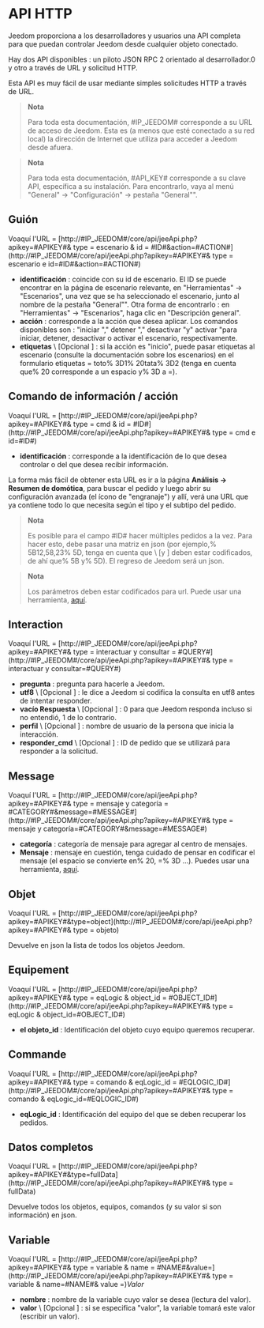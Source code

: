 # API HTTP

Jeedom proporciona a los desarrolladores y usuarios una API completa para que puedan controlar Jeedom desde cualquier objeto conectado.

Hay dos API disponibles : un piloto JSON RPC 2 orientado al desarrollador.0 y otro a través de URL y solicitud HTTP.

Esta API es muy fácil de usar mediante simples solicitudes HTTP a través de URL.

> **Nota**
>
> Para toda esta documentación, \#IP\_JEEDOM\# corresponde a su URL de acceso de Jeedom. Esta es (a menos que esté conectado a su red local) la dirección de Internet que utiliza para acceder a Jeedom desde afuera.

> **Nota**
>
> Para toda esta documentación, \#API\_KEY\# corresponde a su clave API, específica a su instalación. Para encontrarlo, vaya al menú "General" → "Configuración" → pestaña "General"".

## Guión

Voaquí l'URL = [http://\#IP\_JEEDOM\#/core/api/jeeApi.php?apikey=\#APIKEY\#& type = escenario & id = \#ID\#&action=\#ACTION\#](http://#IP_JEEDOM#/core/api/jeeApi.php?apikey=#APIKEY#& type = escenario e id=#ID#&action=#ACTION#)

- **identificación** : coincide con su id de escenario. El ID se puede encontrar en la página de escenario relevante, en "Herramientas" → "Escenarios", una vez que se ha seleccionado el escenario, junto al nombre de la pestaña "General"". Otra forma de encontrarlo : en "Herramientas" → "Escenarios", haga clic en "Descripción general".
- **acción** : corresponde a la acción que desea aplicar. Los comandos disponibles son : "iniciar "," detener "," desactivar "y" activar "para iniciar, detener, desactivar o activar el escenario, respectivamente.
- **etiquetas** \ [Opcional \] : si la acción es &quot;inicio&quot;, puede pasar etiquetas al escenario (consulte la documentación sobre los escenarios) en el formulario etiquetas = toto% 3D1% 20tata% 3D2 (tenga en cuenta que% 20 corresponde a un espacio y% 3D a =).

##  Comando de información / acción

Voaquí l'URL = [http://\#IP\_JEEDOM\#/core/api/jeeApi.php?apikey=\#APIKEY\#& type = cmd & id = \#ID\#](http://#IP_JEEDOM#/core/api/jeeApi.php?apikey=#APIKEY#& type = cmd e id=#ID#)

- **identificación** : corresponde a la identificación de lo que desea controlar o del que desea recibir información.

La forma más fácil de obtener esta URL es ir a la página **Análisis → Resumen de domótica**, para buscar el pedido y luego abrir su configuración avanzada (el ícono de "engranaje") y allí, verá una URL que ya contiene todo lo que necesita según el tipo y el subtipo del pedido.

> **Nota**
>
> Es posible para el campo \#ID\# hacer múltiples pedidos a la vez. Para hacer esto, debe pasar una matriz en json (por ejemplo,% 5B12,58,23% 5D, tenga en cuenta que \ [y \] deben estar codificados, de ahí que% 5B y% 5D). El regreso de Jeedom será un json.

> **Nota**
>
> Los parámetros deben estar codificados para url. Puede usar una herramienta, [aquí](https://meyerweb.com/eric/tools/dencoder/).

## Interaction

Voaquí l'URL = [http://\#IP\_JEEDOM\#/core/api/jeeApi.php?apikey=\#APIKEY\#& type = interactuar y consultar = \#QUERY\#](http://#IP_JEEDOM#/core/api/jeeApi.php?apikey=#APIKEY#& type = interactuar y consultar=#QUERY#)

- **pregunta** : pregunta para hacerle a Jeedom.
- **utf8** \ [Opcional \] : le dice a Jeedom si codifica la consulta en utf8 antes de intentar responder.
- **vacío Respuesta** \ [Opcional \] : 0 para que Jeedom responda incluso si no entendió, 1 de lo contrario.
- **perfil** \ [Opcional \] : nombre de usuario de la persona que inicia la interacción.
- **responder\_cmd** \ [Opcional \] : ID de pedido que se utilizará para responder a la solicitud.

## Message

Voaquí l'URL = [http://\#IP\_JEEDOM\#/core/api/jeeApi.php?apikey=\#APIKEY\#& type = mensaje y categoría = \#CATEGORY\#&message=\#MESSAGE\#](http://#IP_JEEDOM#/core/api/jeeApi.php?apikey=#APIKEY#& type = mensaje y categoría=#CATEGORY#&message=#MESSAGE#)

- **categoría** : categoría de mensaje para agregar al centro de mensajes.
- **Mensaje** : mensaje en cuestión, tenga cuidado de pensar en codificar el mensaje (el espacio se convierte en% 20, =% 3D ...). Puedes usar una herramienta, [aquí](https://meyerweb.com/eric/tools/dencoder/).

## Objet

Voaquí l'URL = [http://\#IP\_JEEDOM\#/core/api/jeeApi.php?apikey=\#APIKEY\#&type=object](http://#IP_JEEDOM#/core/api/jeeApi.php?apikey=#APIKEY#& type = objeto)

Devuelve en json la lista de todos los objetos Jeedom.

## Equipement

Voaquí l'URL = [http://\#IP\_JEEDOM\#/core/api/jeeApi.php?apikey=\#APIKEY\#& type = eqLogic & object\_id = \#OBJECT\_ID\#](http://#IP_JEEDOM#/core/api/jeeApi.php?apikey=#APIKEY#& type = eqLogic & object_id=#OBJECT_ID#)

- **el objeto\_id** : Identificación del objeto cuyo equipo queremos recuperar.

## Commande

Voaquí l'URL = [http://\#IP\_JEEDOM\#/core/api/jeeApi.php?apikey=\#APIKEY\#& type = comando & eqLogic\_id = \#EQLOGIC\_ID\#](http://#IP_JEEDOM#/core/api/jeeApi.php?apikey=#APIKEY#& type = comando & eqLogic_id=#EQLOGIC_ID#)

- **eqLogic\_id** : Identificación del equipo del que se deben recuperar los pedidos.

## Datos completos

Voaquí l'URL = [http://\#IP\_JEEDOM\#/core/api/jeeApi.php?apikey=\#APIKEY\#&type=fullData](http://#IP_JEEDOM#/core/api/jeeApi.php?apikey=#APIKEY#& type = fullData)

Devuelve todos los objetos, equipos, comandos (y su valor si son información) en json.

## Variable

Voaquí l'URL = [http://\#IP\_JEEDOM\#/core/api/jeeApi.php?apikey=\#APIKEY\#& type = variable & name = \#NAME\#&value=](http://#IP_JEEDOM#/core/api/jeeApi.php?apikey=#APIKEY#& type = variable & name=#NAME#& value =)*Valor*

- **nombre** : nombre de la variable cuyo valor se desea (lectura del valor).
- **valor** \ [Opcional \] : si se especifica &quot;valor&quot;, la variable tomará este valor (escribir un valor).
